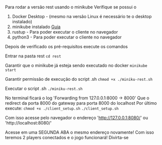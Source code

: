 Para rodar a versão rest usando o minikube 
Verifique se possui o
1. Docker Desktop - (mesmo na versão Linux é necessário te o desktop instalado)
2. minikube instalado [Guia](https://minikube.sigs.k8s.io/docs/start/?arch=%2Flinux%2Fx86-64%2Fstable%2Fbinary+download)
3. rustup - Para poder executar o cliente no navegador 
4. python3 - Para poder executar o cliente no navegador 

Depois de verificado os pré-requisitos execute os comandos 

Entrar na pasta rest
`cd rest`

Garantir que o minikube já esteja sendo executado no docker
`minikube start`

Garantir permissão de execução do script .sh
`chmod +x ./miniku-rest.sh`

Executar o script .sh
`./miniku-rest.sh`

No terminal ficará o log 'Forwarding from 127.0.0.1:8000 -> 8000'
Que o redirect da porta 8000 do gateway para porta 8000 do localhost
Por último execute:
`chmod +x ./client_setup.sh`
`./client_setup.sh`

Com isso acesse pelo navegador o endereço 
'http://127.0.0.1:8080/'
ou 
'http://localhost:8080/'

Acesse em uma SEGUNDA ABA o mesmo endereço novamente! 
Com isso teremos 2 players conectados e o jogo funcionará!
Divirta-se
